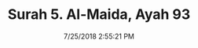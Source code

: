 ---
title       : "Surah 5. Al-Maida, Ayah 93"
date        : 7/25/2018 2:55:21 PM
draft       : false
type        : "quran"
layout      : "compare"
BookCode    : "CMP"
SurahNumber : "5"
AyahNumber  : "93"
TotalAyah   : "120"
---